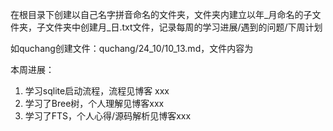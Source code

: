 在根目录下创建以自己名字拼音命名的文件夹，文件夹内建立以年_月命名的子文件夹，子文件夹中创建月_日.txt文件，记录每周的学习进展/遇到的问题/下周计划

如quchang创建文件：quchang/24_10/10_13.md，文件内容为

本周进展：
1. 学习sqlite启动流程，流程见博客 xxx
2. 学习了Bree树，个人理解见博客xxx
3. 学习了FTS，个人心得/源码解析见博客xxx



